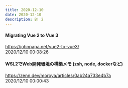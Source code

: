 ```yaml
---
title: 2020-12-10
date: 2020-12-10
description: B! 2
---
```


#### Migrating Vue 2 to Vue 3
https://johnpapa.net/vue2-to-vue3/<br>
2020/12/10 00:08:26<br>


#### WSL2でWeb開発環境の構築メモ (zsh, node, dockerなど)
https://zenn.dev/moroya/articles/0ab24a733e4b7a<br>
2020/12/10 00:00:43<br>


